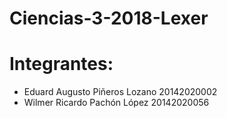 # Ciencias-3-2018-Lexer
# Integrantes:
- Eduard Augusto Piñeros Lozano 20142020002
- Wilmer Ricardo Pachón López 20142020056
